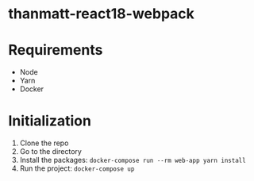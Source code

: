# thanmatt-react18-webpack

# Requirements
- Node
- Yarn
- Docker

# Initialization

1. Clone the repo
2. Go to the directory
3. Install the packages: `docker-compose run --rm web-app yarn install`
4. Run the project: `docker-compose up`
